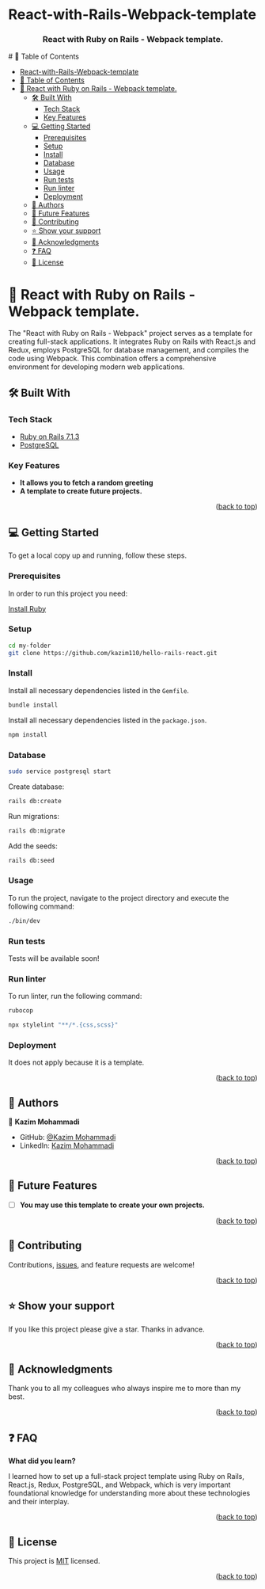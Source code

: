 # React-with-Rails-Webpack-template

<a name="readme-top"></a>
<div align="center">
  <h3><b>React with Ruby on Rails - Webpack template.</b></h3>
</div>
# 📗 Table of Contents

- [React-with-Rails-Webpack-template](#react-with-rails-webpack-template)
- [📗 Table of Contents](#-table-of-contents)
- [📖 React with Ruby on Rails - Webpack template. ](#-react-with-ruby-on-rails---webpack-template-)
  - [🛠 Built With ](#-built-with-)
    - [Tech Stack ](#tech-stack-)
    - [Key Features ](#key-features-)
  - [💻 Getting Started ](#-getting-started-)
    - [Prerequisites](#prerequisites)
    - [Setup](#setup)
    - [Install](#install)
    - [Database](#database)
    - [Usage](#usage)
    - [Run tests](#run-tests)
    - [Run linter](#run-linter)
    - [Deployment](#deployment)
  - [👥 Authors ](#-authors-)
  - [🔭 Future Features ](#-future-features-)
  - [🤝 Contributing ](#-contributing-)
  - [⭐️ Show your support ](#️-show-your-support-)
  - [🙏 Acknowledgments ](#-acknowledgments-)
  - [❓ FAQ ](#-faq-)
  - [📝 License ](#-license-)

# 📖 React with Ruby on Rails - Webpack template. <a name="about-project"></a>

The "React with Ruby on Rails - Webpack" project serves as a template for creating full-stack applications. It integrates Ruby on Rails with React.js and Redux, employs PostgreSQL for database management, and compiles the code using Webpack. This combination offers a comprehensive environment for developing modern web applications.

## 🛠 Built With <a name="built-with"></a>

### Tech Stack <a name="tech-stack"></a>

  <ul>
    <li><a href="https://rubyonrails.org/">Ruby on Rails 7.1.3</a></li>
    <li><a href="https://www.postgresql.org/">PostgreSQL</a></li>
  </ul>

### Key Features <a name="key-features"></a>

- **It allows you to fetch a random greeting**
- **A template to create future projects.**

<p align="right">(<a href="#readme-top">back to top</a>)</p>


## 💻 Getting Started <a name="getting-started"></a>

To get a local copy up and running, follow these steps.

### Prerequisites

In order to run this project you need:

[Install Ruby](https://www.ruby-lang.org/en/documentation/installation/)

### Setup

```sh
cd my-folder
git clone https://github.com/kazim110/hello-rails-react.git
```

### Install

Install all necessary dependencies listed in the `Gemfile`.

```sh
bundle install
```

Install all necessary dependencies listed in the `package.json`.

```sh
npm install
```

### Database


```sh
sudo service postgresql start
```

Create database:

```sh
rails db:create
```

Run migrations:

```sh
rails db:migrate
```

Add the seeds:

```sh
rails db:seed
```

### Usage

To run the project, navigate to the project directory and execute the following command:

```sh
./bin/dev
```

### Run tests
Tests will be available soon!
<!-- To execute all test suites in the application, use the following command in your terminal:

```sh
rspec
``` -->

### Run linter

To run linter, run the following command:

```sh
rubocop

```
```sh
npx stylelint "**/*.{css,scss}"
```

### Deployment

It does not apply because it is a template.

<p align="right">(<a href="#readme-top">back to top</a>)</p>


## 👥 Authors <a name="authors"></a>

👤 **Kazim Mohammadi**

- GitHub: [@Kazim Mohammadi](https://github.com/kazim110)
- LinkedIn: [Kazim Mohammadi](https://www.linkedin.com/in/kazim-mohammadi/)

<p align="right">(<a href="#readme-top">back to top</a>)</p>

## 🔭 Future Features <a name="future-features"></a>

- [ ] **You may use this template to create your own projects.**


<p align="right">(<a href="#readme-top">back to top</a>)</p>

## 🤝 Contributing <a name="contributing"></a>

Contributions, [issues](https://github.com/kazim110/hello-rails-react/issues), and feature requests are welcome!

<p align="right">(<a href="#readme-top">back to top</a>)</p>

<!-- SUPPORT -->

## ⭐️ Show your support <a name="support"></a>

If you like this project please give a star.
Thanks in advance.

<p align="right">(<a href="#readme-top">back to top</a>)</p>

<!-- ACKNOWLEDGEMENTS -->

## 🙏 Acknowledgments <a name="acknowledgements"></a>

Thank you to all my colleagues who always inspire me to more than my best.

<p align="right">(<a href="#readme-top">back to top</a>)</p>

<!-- FAQ (optional) -->

## ❓ FAQ <a name="faq"></a>

**What did you learn?**

I learned how to set up a full-stack project template using Ruby on Rails, React.js, Redux, PostgreSQL, and Webpack, which is very important foundational knowledge for understanding more about these technologies and their interplay.

<p align="right">(<a href="#readme-top">back to top</a>)</p>

## 📝 License <a name="license"></a>

This project is [MIT](./LICENSE) licensed.

<p align="right">(<a href="#readme-top">back to top</a>)</p>
